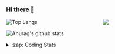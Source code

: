 ### Hi there 👋

<!--
**tao8687/tao8687** is a ✨ _special_ ✨ repository because its `README.md` (this file) appears on your GitHub profile.

Here are some ideas to get you started:

- 🔭 I’m currently working on ...
- 🌱 I’m currently learning ...
- 👯 I’m looking to collaborate on ...
- 🤔 I’m looking for help with ...
- 💬 Ask me about ...
- 📫 How to reach me: ...
- 😄 Pronouns: ...
- ⚡ Fun fact: ...
-->

<img align='right' src="https://media.giphy.com/media/M9gbBd9nbDrOTu1Mqx/giphy.gif" width="240">

  
![Top Langs](https://github-readme-stats.vercel.app/api/top-langs/?username=tao8687&layout=compact&title_color=23238E&text_color=A67D3D)

![Anurag's github stats](https://github-readme-stats.vercel.app/api?username=tao8687&show_icons=true&&text_color=A67D3D&title_color=23238E&show_icons=false&count_private=true&hide=stars)

<details>
  <summary>:zap: Coding Stats</summary>
  <br>
    
<!--START_SECTION:waka-->
![Code Time](http://img.shields.io/badge/Code%20Time-1%2C704%20hrs%2051%20mins-blue)

![Profile Views](http://img.shields.io/badge/Profile%20Views-1-blue)

**🐱 My GitHub Data** 

> 📦 1.5 MB Used in GitHub's Storage 
 > 
> 🏆 259 Contributions in the Year 2024
 > 
> 🚫 Not Opted to Hire
 > 
> 📜 58 Public Repositories 
 > 
> 🔑 26 Private Repositories 
 > 
**I'm an Early 🐤** 

```text
🌞 Morning                1483 commits        ██████████████████████░░░   87.54 % 
🌆 Daytime                88 commits          █░░░░░░░░░░░░░░░░░░░░░░░░   05.19 % 
🌃 Evening                119 commits         ██░░░░░░░░░░░░░░░░░░░░░░░   07.02 % 
🌙 Night                  4 commits           ░░░░░░░░░░░░░░░░░░░░░░░░░   00.24 % 
```
📅 **I'm Most Productive on Wednesday** 

```text
Monday                   243 commits         ████░░░░░░░░░░░░░░░░░░░░░   14.34 % 
Tuesday                  230 commits         ███░░░░░░░░░░░░░░░░░░░░░░   13.58 % 
Wednesday                298 commits         ████░░░░░░░░░░░░░░░░░░░░░   17.59 % 
Thursday                 224 commits         ███░░░░░░░░░░░░░░░░░░░░░░   13.22 % 
Friday                   240 commits         ████░░░░░░░░░░░░░░░░░░░░░   14.17 % 
Saturday                 234 commits         ███░░░░░░░░░░░░░░░░░░░░░░   13.81 % 
Sunday                   225 commits         ███░░░░░░░░░░░░░░░░░░░░░░   13.28 % 
```


📊 **This Week I Spent My Time On** 

```text
🕑︎ Time Zone: Asia/Shanghai

💬 Programming Languages: 
Other                    2 hrs 4 mins        █████████░░░░░░░░░░░░░░░░   37.61 % 
C++                      1 hr 43 mins        ████████░░░░░░░░░░░░░░░░░   31.36 % 
CMake                    46 mins             ████░░░░░░░░░░░░░░░░░░░░░   14.10 % 
Python                   32 mins             ██░░░░░░░░░░░░░░░░░░░░░░░   09.90 % 
JSON                     15 mins             █░░░░░░░░░░░░░░░░░░░░░░░░   04.69 % 

🔥 Editors: 
VS Code                  5 hrs 31 mins       █████████████████████████   100.00 % 

🐱‍💻 Projects: 
tami_ws                  2 hrs 33 mins       ████████████░░░░░░░░░░░░░   46.27 % 
srf_laser_odometry       1 hr 19 mins        ██████░░░░░░░░░░░░░░░░░░░   23.87 % 
cartographer_ros         35 mins             ███░░░░░░░░░░░░░░░░░░░░░░   10.73 % 
tami_pnc                 23 mins             ██░░░░░░░░░░░░░░░░░░░░░░░   07.18 % 
tracking_pid             11 mins             █░░░░░░░░░░░░░░░░░░░░░░░░   03.35 % 

💻 Operating System: 
Linux                    5 hrs 31 mins       █████████████████████████   100.00 % 
```

**I Mostly Code in C++** 

```text
C++                      11 repos            ████████░░░░░░░░░░░░░░░░░   31.43 % 
Python                   10 repos            ███████░░░░░░░░░░░░░░░░░░   28.57 % 
JavaScript               2 repos             █░░░░░░░░░░░░░░░░░░░░░░░░   05.71 % 
Batchfile                1 repo              █░░░░░░░░░░░░░░░░░░░░░░░░   02.86 % 
HTML                     1 repo              █░░░░░░░░░░░░░░░░░░░░░░░░   02.86 % 
```



**Timeline**

![Lines of Code chart](https://raw.githubusercontent.com/tao8687/tao8687/master/assets/bar_graph.png)


 Last Updated on 01/09/2024 01:46:22 UTC
<!--END_SECTION:waka-->
</details>

